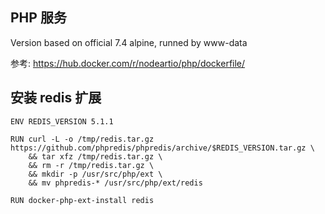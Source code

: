 ## PHP 服务

Version based on official 7.4 alpine, runned by www-data

参考: https://hub.docker.com/r/nodeartio/php/dockerfile/

## 安装 redis 扩展

```
ENV REDIS_VERSION 5.1.1

RUN curl -L -o /tmp/redis.tar.gz https://github.com/phpredis/phpredis/archive/$REDIS_VERSION.tar.gz \
    && tar xfz /tmp/redis.tar.gz \
    && rm -r /tmp/redis.tar.gz \
    && mkdir -p /usr/src/php/ext \
    && mv phpredis-* /usr/src/php/ext/redis

RUN docker-php-ext-install redis    
```